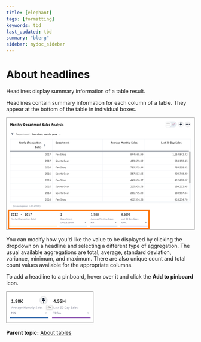 ```yaml
---
title: [elephant]
tags: [formatting]
keywords: tbd
last_updated: tbd
summary: "blerg"
sidebar: mydoc_sidebar
---
```

# About headlines

Headlines display summary information of a table result.

Headlines contain summary information for each column of a table. They appear at the bottom of the table in individual boxes.

 ![](../../../images/headlines.png "Headlines at the bottom of a table")

You can modify how you'd like the value to be displayed by clicking the dropdown on a headline and selecting a different type of aggregation. The usual available aggregations are total, average, standard deviation, variance, minimum, and maximum. There are also unique count and total count values available for the appropriate columns.

To add a headline to a pinboard, hover over it and click the **Add to pinboard** icon.

 ![](../../../images/pin_headline.png "Add a headline to a pinboard") 

**Parent topic:** [About tables](../../../pages/end_user_guide/end_user_search/about_tables.html)

